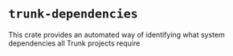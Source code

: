# `trunk-dependencies`

This crate provides an automated way of identifying what system dependencies all Trunk projects require
